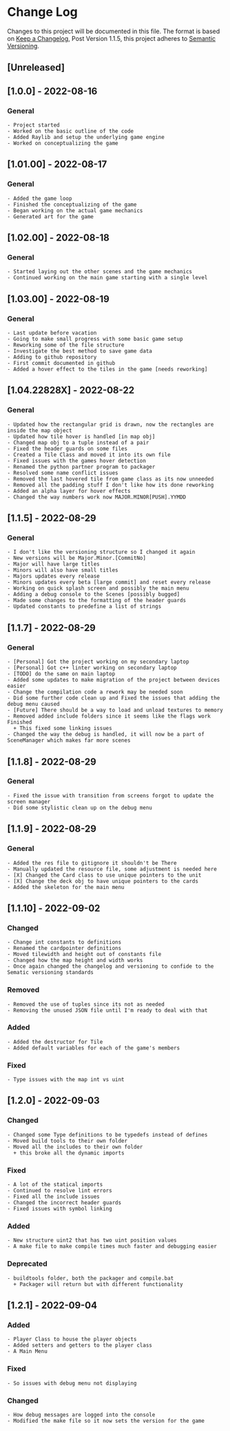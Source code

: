 # Change Log

Changes to this project will be documented in this file.
The format is based on [Keep a Changelog](https://keepachangelog.com/en/1.0.0/),
Post Version 1.1.5, this project adheres to [Semantic Versioning](https://semver.org/spec/v2.0.0.html).

## [Unreleased]

## [1.0.0] - 2022-08-16
  ### General
    - Project started
    - Worked on the basic outline of the code
    - Added Raylib and setup the underlying game engine
    - Worked on conceptualizing the game

## [1.01.00] - 2022-08-17
  ### General
    - Added the game loop
    - Finished the conceptualizing of the game
    - Began working on the actual game mechanics
    - Generated art for the game

## [1.02.00] - 2022-08-18
  ### General
    - Started laying out the other scenes and the game mechanics
    - Continued working on the main game starting with a single level

## [1.03.00] - 2022-08-19
  ### General
    - Last update before vacation
    - Going to make small progress with some basic game setup
    - Reworking some of the file structure
    - Investigate the best method to save game data
    - Adding to github repository
    - First commit documented in github
    - Added a hover effect to the tiles in the game [needs reworking]

## [1.04.22828X] - 2022-08-22
  ### General
    - Updated how the rectangular grid is drawn, now the rectangles are inside the map object
    - Updated how tile hover is handled [in map obj]
    - Changed map obj to a tuple instead of a pair
    - Fixed the header guards on some files
    - Created a Tile Class and moved it into its own file
    - Fixed issues with the games hover detection
    - Renamed the python partner program to packager
    - Resolved some name conflict issues
    - Removed the last hovered tile from game class as its now unneeded
    - Removed all the padding stuff I don't like how its done reworking
    - Added an alpha layer for hover effects
    - Changed the way numbers work now MAJOR.MINOR[PUSH].YYMDD

## [1.1.5] - 2022-08-29
  ### General
    - I don't like the versioning structure so I changed it again
    - New versions will be Major.Minor.[CommitNo]
    - Major will have large titles
    - Minors will also have small titles
    - Majors updates every release
    - Minors updates every beta [large commit] and reset every release
    - Working on quick splash screen and possibly the main menu
    - Adding a debug console to the Scenes [possibly bugged]
    - Made some changes to the formatting of the header guards
    - Updated constants to predefine a list of strings

## [1.1.7] - 2022-08-29
  ### General
    - [Personal] Got the project working on my secondary laptop
    - [Personal] Got c++ linter working on secondary laptop
    - [TODO] do the same on main laptop
    - Added some updates to make migration of the project between devices easier
    - Change the compilation code a rework may be needed soon
    - Did some further code clean up and Fixed the issues that adding the debug menu caused
    - [Future] There should be a way to load and unload textures to memory
    - Removed added include folders since it seems like the flags work Finished
      + This fixed some linking issues
    - Changed the way the debug is handled, it will now be a part of SceneManager which makes far more scenes
    
## [1.1.8] - 2022-08-29
  ### General
    - Fixed the issue with transition from screens forgot to update the screen manager
    - Did some stylistic clean up on the debug menu

## [1.1.9] - 2022-08-29
  ### General
    - Added the res file to gitignore it shouldn't be There
    - Manually updated the resource file, some adjustment is needed here
    - [X] Changed the Card class to use unique pointers to the unit
    - [X] Change the deck obj to have unique pointers to the cards
    - Added the skeleton for the main menu

## [1.1.10] - 2022-09-02
  ### Changed
    - Change int constants to definitions
    - Renamed the cardpointer definitions
    - Moved tilewidth and height out of constants file
    - Changed how the map height and width works
    - Once again changed the changelog and versioning to confide to the Sematic versioning standards
  ### Removed
    - Removed the use of tuples since its not as needed
    - Removing the unused JSON file until I'm ready to deal with that
  ### Added
    - Added the destructor for Tile
    - Added default variables for each of the game's members
  ### Fixed
    - Type issues with the map int vs uint

## [1.2.0] - 2022-09-03
  ### Changed
    - Changed some Type definitions to be typedefs instead of defines
    - Moved build tools to their own folder
    - Moved all the includes to their own folder
      + this broke all the dynamic imports
  ### Fixed
    - A lot of the statical imports
    - Continued to resolve lint errors
    - Fixed all the include issues
    - Changed the incorrect header guards
    - Fixed issues with symbol linking
  ### Added
    - New structure uint2 that has two uint position values
    - A make file to make compile times much faster and debugging easier
  ### Deprecated
    - buildtools folder, both the packager and compile.bat
      + Packager will return but with different functionality

## [1.2.1] - 2022-09-04
  ### Added
    - Player Class to house the player objects
    - Added setters and getters to the player class
    - A Main Menu
  ### Fixed
    - So issues with debug menu not displaying
  ### Changed
    - How debug messages are logged into the console
    - Modified the make file so it now sets the version for the game
